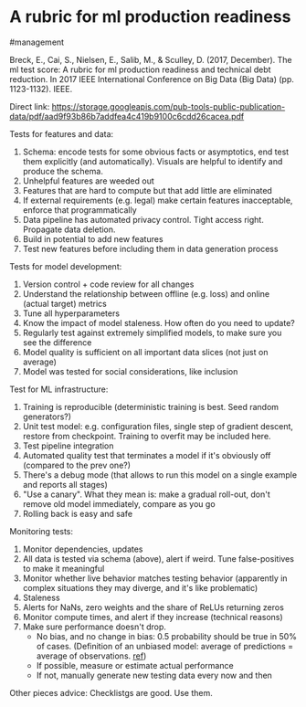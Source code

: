 # A rubric for ml production readiness

#management

Breck, E., Cai, S., Nielsen, E., Salib, M., & Sculley, D. (2017, December). The ml test score: A rubric for ml production readiness and technical debt reduction. In 2017 IEEE International Conference on Big Data (Big Data) (pp. 1123-1132). IEEE.

Direct link: https://storage.googleapis.com/pub-tools-public-publication-data/pdf/aad9f93b86b7addfea4c419b9100c6cdd26cacea.pdf

Tests for features and data:
1. Schema: encode tests for some obvious facts or asymptotics, end test them explicitly (and automatically). Visuals are helpful to identify and produce the schema.
2. Unhelpful features are weeded out
3. Features that are hard to compute but that add little are eliminated
4. If external requirements (e.g. legal) make certain features inacceptable, enforce that programmatically
5. Data pipeline has automated privacy control. Tight access right. Propagate data deletion.
6. Build in potential to add new features
7. Test 	new features before including them in data generation process

Tests for model development:
1. Version control + code review for all changes
2. Understand the relationship between offline (e.g. loss) and online (actual target) metrics
3. Tune all hyperparameters
4. Know the impact of model staleness. How often do you need to update?
5. Regularly test against extremely simplified models, to make sure you see the difference
6. Model quality is sufficient on all important data slices (not just on average)
7. Model was tested for social considerations, like inclusion

Test for ML infrastructure:
1. Training is reproducible (deterministic training is best. Seed random generators?)
2. Unit test model: e.g. configuration files, single step of gradient descent, restore from checkpoint. Training to overfit may be included here.
3. Test pipeline integration
4. Automated quality test that terminates a model if it's obviously off (compared to the prev one?)
5. There's a debug mode (that allows to run this model on a single example and reports all stages)
6. "Use a canary". What they mean is: make a gradual roll-out, don't remove old model immediately, compare as you go
7. Rolling back is easy and safe

Monitoring tests:
1. Monitor dependencies, updates
2. All data is tested via schema (above), alert if weird. Tune false-positives to make it meaningful
3. Monitor whether live behavior matches testing behavior (apparently in complex situations they may diverge, and it's like problematic)
4. Staleness
5. Alerts for NaNs, zero weights and the share of ReLUs returning zeros
6. Monitor compute times, and alert if they increase (technical reasons)
7. Make sure performance doesn't drop.
    * No bias, and no change in bias: 0.5 probability should be true in 50% of cases. (Definition of an unbiased model: average of predictions = average of observations. [ref](https://developers.google.com/machine-learning/crash-course/classification/prediction-bias))
    * If possible, measure or estimate actual performance
    * If not, manually generate new testing data every now and then

Other pieces advice:
Checklistgs are good. Use them.
